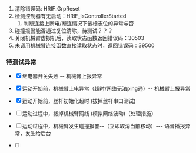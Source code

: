 
1. 清除错误码: HRIF_GrpReset
2. 检测控制器有无启动：HRIF_IsControllerStarted
	1. 判断连接上断电/断连情况下该标志位的异常与否
3. 碰撞报警能否通过复位清除，待测试？？？
4. 关闭机械臂虚拟机后，读取状态函数返回错误码：30503
5. 未调用机械臂连接函数直接读取状态时，返回错误码：39500


### 待测试异常

- [x] 继电器开关失败 -- 机械臂上报异常
- [x] 运动开始前，机械臂上电异常（超时/网络无法ping通）-- 机械臂上报异常
- [x] 运动开始前，丝杆初始化超时 (拔掉丝杆串口测试)


- [ ] 运动过程中，拔掉机械臂网线  (模拟网络波动)（处理措施）
- [ ] 运动过程中，机械臂发生碰撞报警--（立即取消当前移动）--- 语音播报异常，发生给后台
- [ ] 